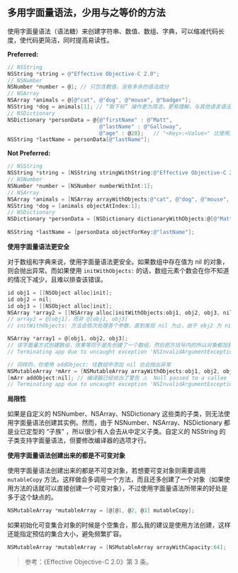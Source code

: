 ## 多用字面量语法，少用与之等价的方法

使用字面量语法（语法糖）来创建字符串、数值、数组、字典，可以缩减代码长度，使代码更简洁，同时提高易读性。

**Preferred:**

```objectivec
// NSString
NSString *string = @"Effective Objective-C 2.0";
// NSNumber
NSNumber *number = @1; // 只包含数值，没有多余的语法成分
// NSArray
NSArray *animals = @[@"cat", @"dog", @"mouse", @"badger"];
NSString *dog = animals[1]; // “取下标” 操作更为简洁，更易理解，与其他语言语法类似
// NSDictionary
NSDictionary *personData = @{@"firstName" : @"Matt", 
                             @"lastName" : @"Galloway",
                             @"age" : @28};   // "<Key>:<Value>" 比使用方法创建的写法 "<Value>, <key>" 更易读
NSString *lastName = personData[@"lastName"];
```

**Not Preferred:**

```objectivec
// NSString
NSString *string = [NSString stringWithString:@"Effective Objective-C 2.0"];
// NSNumber
NSNumber *number = [NSNumber numberWithInt:1];
// NSArray
NSArray *animals = [NSArray arrayWithObjects:@"cat", @"dog", @"mouse", @"badger", nil];
NSString *dog = [animals objectAtIndex:1];
// NSDictionary
NSDictionary *personData = [NSDictionary dictionaryWithObjects:@[@"Matt", @"Galloway", @28]
                            													 forKeys:@[@"firstName", @"lastName", @"age"]];
NSString *lastName = [personData objectForKey:@"lastName"];
```

**使用字面量语法更安全**

对于数组和字典来说，使用字面量语法更安全。如果数组中存在值为 nil 的对象，则会抛出异常。而如果使用 `initWithObjects:` 的话，数组元素个数会在你不知道的情况下减少，且难以排查该错误。

```objectivec
id obj1 = [[NSObject alloc]init];
id obj2 = nil;
id obj3 = [[NSObject alloc]init];
NSArray *array2 = [[NSArray alloc]initWithObjects:obj1, obj2, obj3, nil];
// array2 = @[obj1]，而非 @[obj1, obj3]
// initWithObjects: 方法会依次处理各个参数，直到发现 nil 为止，由于 obj2 为 nil，所以该方法会提前结束

NSArray *array1 = @[obj1, obj2, obj3];
// 该字面量方式创建数组，效果等同于是先创建了一个数组，然后把方括号内的所以对象都加到这个数组中。如果数值元素对象中有 nil 则会抛出异常。
// Terminating app due to uncaught exception 'NSInvalidArgumentException', reason: '*** -[__NSPlaceholderArray initWithObjects:count:]: attempt to insert nil object from objects[1]'

// 同样的，你使用 addObject: 往数组中添加 nil 也会抛出异常
NSMutableArray *mArr = [NSMutableArray arrayWithObjects:obj1, obj2, obj3, nil];
[mArr addObject:nil]; // 编译器已经给出了警告 ⚠️  Null passed to a callee that requires a non-null argument
// Terminating app due to uncaught exception 'NSInvalidArgumentException', reason: '*** -[__NSArrayM insertObject:atIndex:]: object cannot be nil'
```

**局限性**

如果是自定义的 NSNumber、NSArray、NSDictionary 这些类的子类，则无法使用字面量语法创建其实例。然而，由于 NSNumber、NSArray、NSDictionary 都是业已定型的 “子族” ，所以很少有人会去从中定义子类。自定义的 NSString 的子类支持字面量语法，但要修改编译器的选项才行。

**使用字面量语法创建出来的都是不可变对象**

使用字面量语法创建出来的都是不可变对象，若想要可变对象则需要调用 `mutableCopy` 方法。这样做会多调用一个方法，而且还多创建了一个对象（如果使用方法的话就可以直接创建一个可变对象），不过使用字面量语法所带来的好处是多于这个缺点的。

```objectivec
NSMutableArray *mutableArray = [@[@1, @2, @3] mutableCopy];
```

如果初始化可变集合对象的时候是个空集合，那么我的建议是使用方法创建，这样还能指定预估的集合大小，避免频繁扩容。

```objectivec
NSMutableArray *mutableArray = [NSMutableArray arrayWithCapacity:64];
```

> 参考：《Effective Objective-C 2.0》第 3 条。

